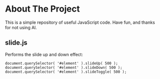 # About The Project
This is a simple repository of useful JavaScript code. Have fun, and thanks for not using AI.

## slide.js
Performs the slide up and down effect:
```
document.querySelector( '#element' ).slideUp( 500 );
document.querySelector( '#element' ).slideDown( 500 );
document.querySelector( '#element' ).slideToggle( 500 );
```
